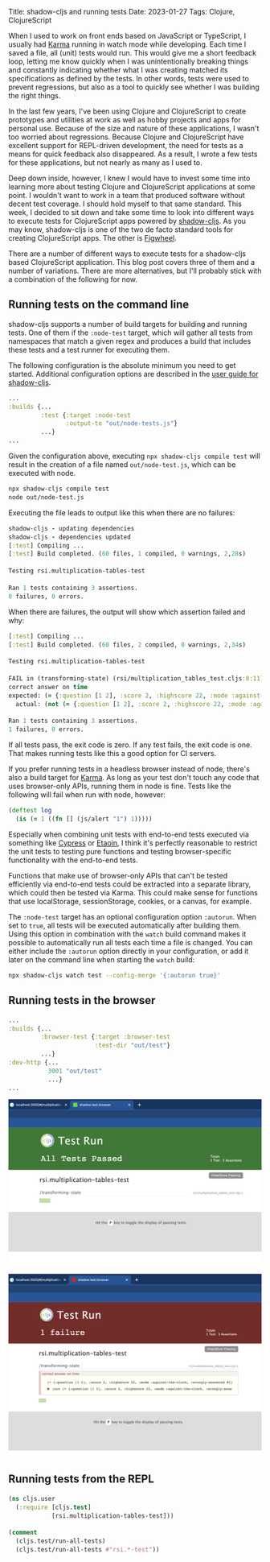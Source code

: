 Title: shadow-cljs and running tests
Date: 2023-01-27
Tags: Clojure, ClojureScript

When I used to work on front ends based on JavaScript or TypeScript, I usually had [Karma](https://karma-runner.github.io/latest/index.html) running in watch mode while developing.
Each time I saved a file, all (unit) tests would run.
This would give me a short feedback loop, letting me know quickly when I was unintentionally breaking things and constantly indicating whether what I was creating matched its specifications as defined by the tests.
In other words, tests were used to prevent regressions, but also as a tool to quickly see whether I was building the right things.

In the last few years, I've been using Clojure and ClojureScript to create prototypes and utilities at work as well as hobby projects and apps for personal use.
Because of the size and nature of these applications, I wasn't too worried about regressions.
Because Clojure and ClojureScript have excellent support for REPL-driven development, the need for tests as a means for quick feedback also disappeared.
As a result, I wrote a few tests for these applications, but not nearly as many as I used to.

Deep down inside, however, I knew I would have to invest some time into learning more about testing Clojure and ClojureScript applications at some point.
I wouldn't want to work in a team that produced software without decent test coverage.
I should hold myself to that same standard.
This week, I decided to sit down and take some time to look into different ways to execute tests for ClojureScript apps powered by [shadow-cljs](https://github.com/thheller/shadow-cljs).
As you may know, shadow-cljs is one of the two de facto standard tools for creating ClojureScript apps.
The other is [Figwheel](https://figwheel.org/).

<!-- end-of-preview -->

There are a number of different ways to execute tests for a shadow-cljs based ClojureScript application.
This blog post covers three of them and a number of variations.
There are more alternatives, but I'll probably stick with a combination of the following for now.

## Running tests on the command line

shadow-cljs supports a number of build targets for building and running tests.
One of them if the `:node-test` target, which will gather all tests from namespaces that match a given regex and produces a build that includes these tests and a test runner for executing them.

The following configuration is the absolute minimum you need to get started.
Additional configuration options are described in the [user guide for shadow-cljs](https://shadow-cljs.github.io/docs/UsersGuide.html#target-node-test).

```clojure
...
:builds {...
         :test {:target :node-test
                :output-to "out/node-tests.js"}
         ...}
...
```

Given the configuration above, executing `npx shadow-cljs compile test` will result in the creation of a file named `out/node-test.js`, which can be executed with node.

```bash
npx shadow-cljs compile test
node out/node-test.js
```

Executing the file leads to output like this when there are no failures:

```clojure
shadow-cljs - updating dependencies
shadow-cljs - dependencies updated
[:test] Compiling ...
[:test] Build completed. (60 files, 1 compiled, 0 warnings, 2,28s)

Testing rsi.multiplication-tables-test

Ran 1 tests containing 3 assertions.
0 failures, 0 errors.
```

When there are failures, the output will show which assertion failed and why:

```clojure
[:test] Compiling ...
[:test] Build completed. (60 files, 2 compiled, 0 warnings, 2,34s)

Testing rsi.multiplication-tables-test

FAIL in (transforming-state) (rsi/multiplication_tables_test.cljs:8:11)
correct answer on time
expected: (= {:question [1 2], :score 2, :highscore 22, :mode :against-the-clock, :wrongly-answered #{}, :deadline-passed? false} (process-answer {:question [2 3], :score 1, :highscore 1, :wrongly-answered #{}} "6" [1 2]))
  actual: (not (= {:question [1 2], :score 2, :highscore 22, :mode :against-the-clock, :wrongly-answered #{}, :deadline-passed? false} {:question [1 2], :score 2, :highscore 2, :deadline-passed? false, :wrongly-answered #{}, :mode :against-the-clock}))

Ran 1 tests containing 3 assertions.
1 failures, 0 errors.
```

If all tests pass, the exit code is zero.
If any test fails, the exit code is one.
That makes running tests like this a good option for CI servers.

If you prefer running tests in a headless browser instead of node, there's also a build target for [Karma](https://shadow-cljs.github.io/docs/UsersGuide.html#target-karma).
As long as your test don't touch any code that uses browser-only APIs, running them in node is fine.
Tests like the following will fail when run with node, however:

```clojure
(deftest log
  (is (= 1 ((fn [] (js/alert "1") 1)))))
```

Especially when combining unit tests with end-to-end tests executed via something like [Cypress](https://www.cypress.io/) or [Etaoin](https://github.com/clj-commons/etaoin),
I think it's perfectly reasonable to restrict the unit tests to testing pure functions and testing browser-specific functionality with the end-to-end tests.

Functions that make use of browser-only APIs that can't be tested efficiently via end-to-end tests could be extracted into a separate library, which could then be tested via Karma.
This could make sense for functions that use localStorage, sessionStorage, cookies, or a canvas, for example.

The `:node-test` target has an optional configuration option `:autorun`.
When set to `true`, all tests will be executed automatically after building them.
Using this option in combination with the `watch` build command makes it possible to automatically run all tests each time a file is changed.
You can either include the `:autorun` option directly in your configuration, or add it later on the command line when starting the `watch` build:

```bash
npx shadow-cljs watch test --config-merge '{:autorun true}'
```

## Running tests in the browser

```clojure
...
:builds {...
         :browser-test {:target :browser-test
                        :test-dir "out/test"}
         ...}
:dev-http {...
           3001 "out/test"
           ...}
...
```

![All tests pass](assets/shadow-cljs-tests/success.png)



![One tests fails](assets/shadow-cljs-tests/failure.png)

## Running tests from the REPL

```clojure
(ns cljs.user
  (:require [cljs.test]
            [rsi.multiplication-tables-test]))

(comment
  (cljs.test/run-all-tests)
  (cljs.test/run-all-tests #"rsi.*-test"))
```
